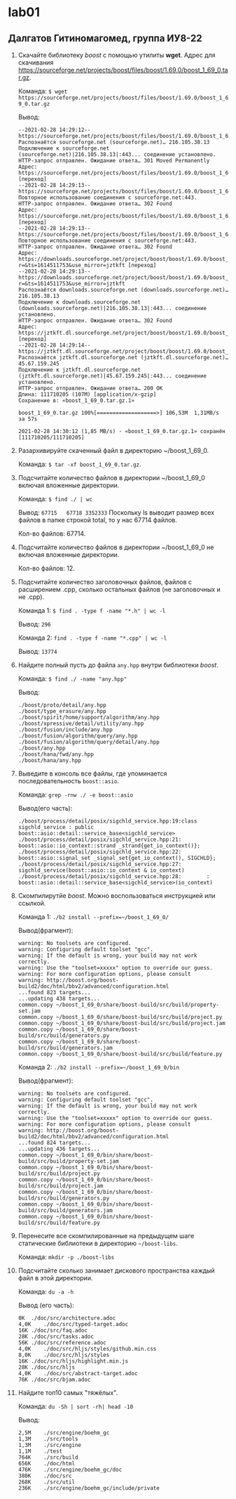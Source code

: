 # lab01
## Далгатов Гитиномагомед, группа ИУ8-22
1. Скачайте библиотеку *boost* с помощью утилиты **wget**. Адрес для скачивания https://sourceforge.net/projects/boost/files/boost/1.69.0/boost_1_69_0.tar.gz.

   Команда: ```$ wget https://sourceforge.net/projects/boost/files/boost/1.69.0/boost_1_69_0.tar.gz```

   Вывод:
   ```
   --2021-02-28 14:29:12--  https://sourceforge.net/projects/boost/files/boost/1.69.0/boost_1_69_0.tar.gz
   Распознаётся sourceforge.net (sourceforge.net)… 216.105.38.13
   Подключение к sourceforge.net (sourceforge.net)|216.105.38.13|:443... соединение установлено.
   HTTP-запрос отправлен. Ожидание ответа… 301 Moved Permanently
   Адрес: https://sourceforge.net/projects/boost/files/boost/1.69.0/boost_1_69_0.tar.gz/ [переход]
   --2021-02-28 14:29:13--  https://sourceforge.net/projects/boost/files/boost/1.69.0/boost_1_69_0.tar.gz/
   Повторное использование соединения с sourceforge.net:443.
   HTTP-запрос отправлен. Ожидание ответа… 302 Found
   Адрес: https://sourceforge.net/projects/boost/files/boost/1.69.0/boost_1_69_0.tar.gz/download [переход]
   --2021-02-28 14:29:13--  https://sourceforge.net/projects/boost/files/boost/1.69.0/boost_1_69_0.tar.gz/download
   Повторное использование соединения с sourceforge.net:443.
   HTTP-запрос отправлен. Ожидание ответа… 302 Found
   Адрес: https://downloads.sourceforge.net/project/boost/boost/1.69.0/boost_1_69_0.tar.gz?r=&ts=1614511753&use_mirror=jztkft [переход]
   --2021-02-28 14:29:13--  https://downloads.sourceforge.net/project/boost/boost/1.69.0/boost_1_69_0.tar.gz?r=&ts=1614511753&use_mirror=jztkft
   Распознаётся downloads.sourceforge.net (downloads.sourceforge.net)… 216.105.38.13
   Подключение к downloads.sourceforge.net (downloads.sourceforge.net)|216.105.38.13|:443... соединение установлено.
   HTTP-запрос отправлен. Ожидание ответа… 302 Found
   Адрес: https://jztkft.dl.sourceforge.net/project/boost/boost/1.69.0/boost_1_69_0.tar.gz [переход]
   --2021-02-28 14:29:14--  https://jztkft.dl.sourceforge.net/project/boost/boost/1.69.0/boost_1_69_0.tar.gz
   Распознаётся jztkft.dl.sourceforge.net (jztkft.dl.sourceforge.net)… 45.67.159.245
   Подключение к jztkft.dl.sourceforge.net (jztkft.dl.sourceforge.net)|45.67.159.245|:443... соединение установлено.
   HTTP-запрос отправлен. Ожидание ответа… 200 OK
   Длина: 111710205 (107M) [application/x-gzip]
   Сохранение в: «boost_1_69_0.tar.gz.1»

   boost_1_69_0.tar.gz 100%[===================>] 106,53M  1,31MB/s    за 57s     

   2021-02-28 14:30:12 (1,85 MB/s) - «boost_1_69_0.tar.gz.1» сохранён [111710205/111710205]
   ```
2. Разархивируйте скаченный файл в директорию ~/boost_1_69_0.

   Команда: ```$ tar -xf boost_1_69_0.tar.gz```.
   
3. Подсчитайте количество файлов в директории ~/boost_1_69_0 включая вложенные директории.

   Команда: ```$ find ./ | wc```

   Вывод:
   ```67715   67718 3352333```
   Поскольку ls выводит размер всех файлов в папке строкой total, то у нас 67714 файлов.

   Кол-во файлов: 67714.
   
4. Подсчитайте количество файлов в директории ~/boost_1_69_0 не включая вложенные директории.

   Кол-во файлов: 12.   

5. Подсчитайте количество заголовочных файлов, файлов с расширением .cpp, сколько остальных файлов (не заголовочных и не .cpp).

   Команда 1: ```$ find . -type f -name "*.h" | wc -l```
   
   Вывод: ```296```

   Команда 2: ```find . -type f -name "*.cpp" | wc -l```

   Вывод: ```13774```
   
6. Найдите полный пусть до файла ```any.hpp``` внутри библиотеки *boost*.
 
   Команда: ```$ find ./ -name "any.hpp"```
   
   Вывод: 
   ```
   ./boost/proto/detail/any.hpp
   ./boost/type_erasure/any.hpp
   ./boost/spirit/home/support/algorithm/any.hpp
   ./boost/xpressive/detail/utility/any.hpp
   ./boost/fusion/include/any.hpp
   ./boost/fusion/algorithm/query/any.hpp
   ./boost/fusion/algorithm/query/detail/any.hpp
   ./boost/any.hpp
   ./boost/hana/fwd/any.hpp
   ./boost/hana/any.hpp

   ```
   
7. Выведите в консоль все файлы, где упоминается последовательность ```boost::asio```.

   Команда: ```grep -rnw ./ -e boost::asio```
   
   Вывод(его часть): 
   ```
   ./boost/process/detail/posix/sigchld_service.hpp:19:class sigchld_service : public boost::asio::detail::service_base<sigchld_service>
   ./boost/process/detail/posix/sigchld_service.hpp:21:    boost::asio::io_context::strand _strand{get_io_context()};
   ./boost/process/detail/posix/sigchld_service.hpp:22:    boost::asio::signal_set _signal_set{get_io_context(), SIGCHLD};
   ./boost/process/detail/posix/sigchld_service.hpp:27:    sigchld_service(boost::asio::io_context & io_context)
   ./boost/process/detail/posix/sigchld_service.hpp:28:        : boost::asio::detail::service_base<sigchld_service>(io_context)
   ```

8. Скомпилирутйе *boost*. Можно воспользоваться инструкцией или ссылкой.

   Команда 1: ```./b2 install --prefix=~/boost_1_69_0/```
   
   Вывод(фрагмент):
   ```
   warning: No toolsets are configured.
   warning: Configuring default toolset "gcc".
   warning: If the default is wrong, your build may not work correctly.
   warning: Use the "toolset=xxxxx" option to override our guess.
   warning: For more configuration options, please consult
   warning: http://boost.org/boost-build2/doc/html/bbv2/advanced/configuration.html
   ...found 823 targets...
   ...updating 438 targets...
   common.copy ~/boost_1_69_0/share/boost-build/src/build/property-set.jam
   common.copy ~/boost_1_69_0/share/boost-build/src/build/project.py
   common.copy ~/boost_1_69_0/share/boost-build/src/build/project.jam
   common.copy ~/boost_1_69_0/share/boost-build/src/build/generators.py
   common.copy ~/boost_1_69_0/share/boost-build/src/build/generators.jam
   common.copy ~/boost_1_69_0/share/boost-build/src/build/feature.py
   ```
   
   Команда 2: ```./b2 install --prefix=~/boost_1_69_0/bin```
   
   Вывод(фрагмент):
   ```
   warning: No toolsets are configured.
   warning: Configuring default toolset "gcc".
   warning: If the default is wrong, your build may not work correctly.
   warning: Use the "toolset=xxxxx" option to override our guess.
   warning: For more configuration options, please consult
   warning: http://boost.org/boost-build2/doc/html/bbv2/advanced/configuration.html
   ...found 824 targets...
   ...updating 436 targets...
   common.copy ~/boost_1_69_0/bin/share/boost-build/src/build/property-set.jam
   common.copy ~/boost_1_69_0/bin/share/boost-build/src/build/project.py
   common.copy ~/boost_1_69_0/bin/share/boost-build/src/build/project.jam  
   common.copy ~/boost_1_69_0/bin/share/boost-build/src/build/generators.py
   common.copy ~/boost_1_69_0/bin/share/boost-build/src/build/generators.jam
   common.copy ~/boost_1_69_0/bin/share/boost-build/src/build/feature.py
   ```

9. Перенесите все скомпилированные на предыдущем шаге статические библиотеки в директорию ```~/boost-libs```. 

   Команда: ```mkdir -p ./boost-libs```
   

10. Подсчитайте сколько занимает дискового пространства каждый файл в этой директории.

    Команда: ```du -a -h```

    Вывод (его часть):
    ```
    0K	./doc/src/architecture.adoc
    4,0K	./doc/src/typed-target.adoc
    16K	./doc/src/faq.adoc
    28K	./doc/src/tasks.adoc
    56K	./doc/src/reference.adoc
    4,0K	./doc/src/hljs/styles/github.min.css
    8,0K	./doc/src/hljs/styles
    16K	./doc/src/hljs/highlight.min.js
    28K	./doc/src/hljs
    4,0K	./doc/src/abstract-target.adoc
    76K	./doc/src/bjam.adoc
    ```
   
11. Найдите топ10 самых "тяжёлых".
   
    Команда:  ```du -Sh | sort -rh| head -10```
   
    Вывод:
    ```
    2,5M	./src/engine/boehm_gc
    1,3M	./src/tools
    1,3M	./src/engine
    1,1M	./test
    764K	./src/build
    656K	./doc/html
    476K	./src/engine/boehm_gc/doc
    380K	./doc/src
    268K	./src/util
    236K	./src/engine/boehm_gc/include/private
    ```
